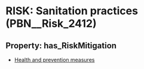 # RISK: __Sanitation practices__ (PBN__Risk_2412)

## Property: has_RiskMitigation

* [Health and prevention measures](PBN__Mitigation_28)

